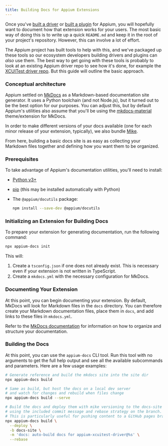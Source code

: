 ```yaml
---
title: Building Docs for Appium Extensions
---
```


Once you've [built a driver](./build-drivers.md) or [built a plugin](./build-plugins.md) for Appium,
you will hopefully want to document how that extension works for your users. The most basic way of
doing this is to write up a quick `README.md` and keep it in the root of your project's repository.
However, this can involve a lot of effort.

The Appium project has built tools to help with this, and we've packaged up these tools so our
ecosystem developers building drivers and plugins can _also_ use them. The best way to get going
with these tools is probably to look at an existing Appium driver repo to see how it's done, for
example the [XCUITest driver repo](https://github.com/appium/appium-xcuitest-driver). But this guide
will outline the basic approach.

### Conceptual architecture

Appium settled on [MkDocs](https://www.mkdocs.org/) as a Markdown-based documentation site
generator. It uses a Python toolchain (and not Node.js), but it turned out to be the best option
for our purposes. You can adjust this, but by default Appium's utilities also assume that you'll be
using the [mkdocs-material](https://squidfunk.github.io/mkdocs-material/) theme/extension for
MkDocs.

In order to make different versions of your docs available (one for each minor release of your
extension, typically), we also bundle [Mike](https://github.com/jimporter/mike).

From here, building a basic docs site is as easy as collecting your Markdown files together and
defining how you want them to be organized.

### Prerequisites

To take advantage of Appium's documentation utilities, you'll need to install:

- [Python v3+](https://www.python.org/downloads/)
- [pip](https://pip.pypa.io/en/stable/installation/) (this may be installed automatically with Python)
- The `@appium/docutils` package:

    ```bash
    npm install --save-dev @appium/docutils
    ```

### Initializing an Extension for Building Docs

To prepare your extension for generating documentation, run the following command:

```bash
npx appium-docs init
```

This will:

1. Create a `tsconfig.json` if one does not already exist. This is necessary even if your extension
is not written in TypeScript.
2. Create a `mkdocs.yml` with the necessary configuration for MkDocs.

### Documenting Your Extension

At this point, you can begin documenting your extension. By default, MkDocs will look for Markdown
files in the `docs` directory. You can therefore create your Markdown documentation files, place
them in `docs`, and add links to these files in `mkdocs.yml`.

Refer to the [MkDocs documentation](https://www.mkdocs.org/user-guide/writing-your-docs/) for
information on how to organize and structure your documentation. 

### Building the Docs

At this point, you can use the `appium-docs` CLI tool. Run this tool with no arguments to get the
full help output and see all the available subcommands and parameters. Here are a few usage
examples:

```bash
# Generate reference and build the mkdocs site into the site dir
npx appium-docs build

# Same as build, but host the docs on a local dev server
# and watch for changes and rebuild when files change
npx appium-docs build --serve

# Build the docs and deploy them with mike versioning to the docs-site branch
# using the included commit message and rebase strategy on the branch.
# This is particularly useful for pushing content to a GitHub pages branch!
npx appium-docs build \
  --deploy \
  -b docs-site \
  -m 'docs: auto-build docs for appium-xcuitest-driver@%s' \
  --rebase
```
